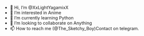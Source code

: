 - 👋 Hi, I’m @XxLightYagamixX
- 👀 I’m interested in Anime
- 🌱 I’m currently learning Python
- 💞️ I’m looking to collaborate on Anything
- 📫 How to reach me (@The_Sketchy_Boy)Contact on telegram.

<!---
XxLightYagamixX/XxLightYagamixX is a ✨ special ✨ repository because its `README.md` (this file) appears on your GitHub profile.
You can click the Preview link to take a look at your changes.
--->
